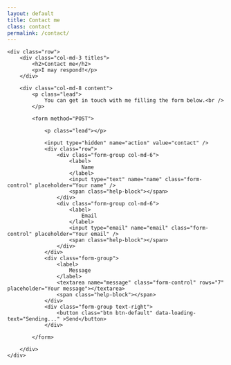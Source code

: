 ```yaml
---
layout: default
title: Contact me
class: contact
permalink: /contact/
---
```


<div class="container">

	<div class="row">
		<div class="col-md-3 titles">
			<h2>Contact me</h2>
			<p>I may respond!</p>
		</div>

		<div class="col-md-8 content">
			<p class="lead">
				You can get in touch with me filling the form below.<br />
			</p>

			<form method="POST">

				<p class="lead"></p>

				<input type="hidden" name="action" value="contact" />
				<div class="row">
					<div class="form-group col-md-6">
						<label>
							Name
						</label>
						<input type="text" name="name" class="form-control" placeholder="Your name" />
						<span class="help-block"></span>
					</div>
					<div class="form-group col-md-6">
						<label>
							Email
						</label>
						<input type="email" name="email" class="form-control" placeholder="Your email" />
						<span class="help-block"></span>
					</div>
				</div>
				<div class="form-group">
					<label>
						Message
					</label>
					<textarea name="message" class="form-control" rows="7" placeholder="Your message"></textarea>
					<span class="help-block"></span>
				</div>
				<div class="form-group text-right">
					<button class="btn btn-default" data-loading-text="Sending..." >Send</button>
				</div>

			</form>

		</div>
	</div>
</div>

<script type="text/javascript" src="/js/contact.js"></script>